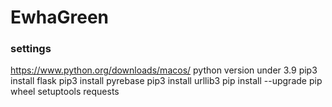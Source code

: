# EwhaGreen

### settings
https://www.python.org/downloads/macos/
python version under 3.9
pip3 install flask
pip3 install pyrebase
pip3 install urllib3
pip install --upgrade pip wheel setuptools requests